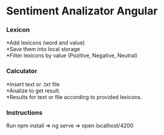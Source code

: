 # Sentiment Analizator Angular
### Lexicon
*Add lexicons (word and value)\
*Save them into local storage\
*Filter lexicons by value (Pozitive, Negative, Neutral)

### Calculator
*Insert text or .txt file\
*Analize to get result.\
*Results for text or file according to provided lexicons.

### Instructions
Run npm install =>  ng serve => open localhost/4200
